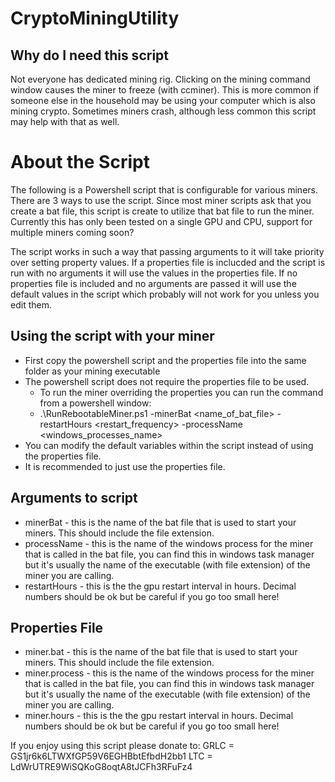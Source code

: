 # CryptoMiningUtility

## Why do I need this script ##
Not everyone has dedicated mining rig.  Clicking on the mining command window causes the miner to freeze (with ccminer).  This is more common if someone else in the household may be using your computer which is also mining crypto.  Sometimes miners crash, although less common this script may help with that as well.

# About the Script #
The following is a Powershell script that is configurable for various miners.  There are 3 ways to use the script.  Since most miner scripts ask that you create a bat file, this script is create to utilize that bat file to run the miner.  Currently this has only been tested on a single GPU and CPU, support for multiple miners coming soon?

The script works in such a way that passing arguments to it will take priority over setting property values.  If a properties file is inclucded and the script is run with no arguments it will use the values in the properties file.  If no properties file is included and no arguments are passed it will use the default values in the script which probably will not work for you unless you edit them.

## Using the script with your miner ##
* First copy the powershell script and the properties file into the same folder as your mining executable
* The powershell script does not require the properties file to be used.  
  * To run the miner overriding the properties you can run the command from a powershell window:
  * .\RunRebootableMiner.ps1 -minerBat <name_of_bat_file> -restartHours <restart_frequency> -processName <windows_processes_name>
* You can modify the default variables within the script instead of using the properties file.
* It is recommended to just use the properties file.

## Arguments to script ##
* minerBat - this is the name of the bat file that is used to start your miners.  This should include the file extension.
* processName - this is the name of the windows process for the miner that is called in the bat file, you can find this in windows  task manager but it's usually the name of the executable (with file extension) of the miner you are calling.
* restartHours - this is the the gpu restart interval in hours.  Decimal numbers should be ok but be careful if you go too small here!

## Properties File ##
* miner.bat - this is the name of the bat file that is used to start your miners.  This should include the file extension.
* miner.process - this is the name of the windows process for the miner that is called in the bat file, you can find this in windows  task manager but it's usually the name of the executable (with file extension) of the miner you are calling.
* miner.hours - this is the the gpu restart interval in hours.  Decimal numbers should be ok but be careful if you go too small here!

If you enjoy using this script please donate to:
GRLC = GS1jr6k6LTWXfGP59V6EGHBbtEfbdH2bb1
LTC = LdWrUTRE9WiSQKoG8oqtA8tJCFh3RFuFz4
